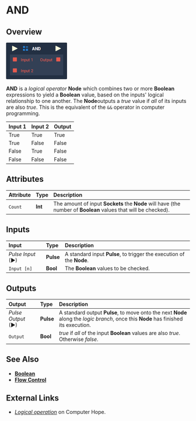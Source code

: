 # AND

## Overview

![The And Node.](../../.gitbook/assets/node-and.png)

**AND** is a _logical operator_ **Node** which combines two or more **Boolean** expressions to yield a **Boolean** value, based on the inputs' logical relationship to one another. The **Node**outputs a _true_ value if _all_ of its inputs are also _true_. This is the equivalent of the `&&` operator in computer programming.

| Input 1 | Input 2 | Output |
| :--- | :--- | :--- |
| True | True | True |
| True | False | False |
| False | True | False |
| False | False | False |

## Attributes

| Attribute | Type | Description |
| :--- | :--- | :--- |
| `Count` | **Int** | The amount of input **Sockets** the **Node** will have \(the number of **Boolean** values that will be checked\). |

## Inputs

| Input | Type | Description |
| :--- | :--- | :--- |
| _Pulse Input_ \(►\) | **Pulse** | A standard input **Pulse**, to trigger the execution of the **Node**. |
| `Input [n]` | **Bool** | The **Boolean** values to be checked. |

## Outputs

| Output | Type | Description |
| :--- | :--- | :--- |
| _Pulse Output_ \(►\) | **Pulse** | A standard output **Pulse**, to move onto the next **Node** along the _logic branch_, once this **Node** has finished its execution. |
| `Output` | **Bool** | _true_ if _all_ of the input **Boolean** values are also _true_. Otherwise _false_. |

## See Also

* [**Boolean**](boolean.md)
* [**Flow Control**](../flow-control/)

## External Links

* [_Logical operation_](https://www.computerhope.com/jargon/l/logioper.htm) on Computer Hope.

